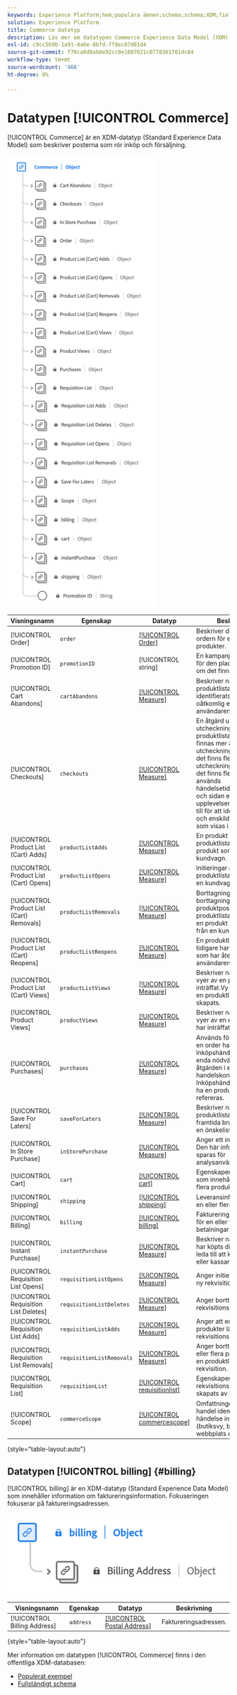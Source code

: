 ```yaml
---
keywords: Experience Platform;hem;populära ämnen;schema;schema;XDM;fields;schemas;scheman;commerce;datatype;data type;data type;
solution: Experience Platform
title: Commerce datatyp
description: Läs mer om datatypen Commerce Experience Data Model (XDM).
exl-id: c9cc569b-1a91-4a6e-8bfd-7f8ec07d01d4
source-git-commit: f70ca0d8ab0e92cc0e1007021c0778361701dc84
workflow-type: tm+mt
source-wordcount: '466'
ht-degree: 0%

---
```


# Datatypen [!UICONTROL Commerce]

[!UICONTROL Commerce] är en XDM-datatyp (Standard Experience Data Model) som beskriver posterna som rör inköp och försäljning.

![Ett diagram över datatypen [!UICONTROL Commerce].](../images/data-types/commerce.png)

| Visningsnamn | Egenskap | Datatyp | Beskrivning |
|------------------------------------------|-----------------------|------------------------------------|----------------------------------------------------------------------------------------------------------|
| [!UICONTROL Order] | `order` | [[!UICONTROL Order]](./order.md) | Beskriver den monterade ordern för en eller flera produkter. |
| [!UICONTROL Promotion ID] | `promotionID` | [!UICONTROL string] | En kampanjidentifierare för den placerade ordern, om det finns en. |
| [!UICONTROL Cart Abandons] | `cartAbandons` | [[!UICONTROL Measure]](./measure.md) | Beskriver när en produktlista har identifierats som oåtkomlig eller köpbar av användaren. |
| [!UICONTROL Checkouts] | `checkouts` | [[!UICONTROL Measure]](./measure.md) | En åtgärd under utcheckningen av en produktlista. Det kan finnas mer än en utcheckningshändelse om det finns flera steg i en utcheckningsprocess. Om det finns flera steg används händelsetidsinformationen och sidan eller upplevelsen som refereras till för att identifiera steget och enskilda händelser som visas i ordning. |
| [!UICONTROL Product List (Cart) Adds] | `productListAdds` | [[!UICONTROL Measure]](./measure.md) | En produkt läggs till i produktlistan, t.ex. en produkt som läggs till i en kundvagn. |
| [!UICONTROL Product List (Cart) Opens] | `productListOpens` | [[!UICONTROL Measure]](./measure.md) | Initieringar av en ny produktlista, till exempel en kundvagn som skapas. |
| [!UICONTROL Product List (Cart) Removals] | `productListRemovals` | [[!UICONTROL Measure]](./measure.md) | Borttagning eller borttagning av en produktpost från en produktlista, till exempel en produkt som tas bort från en kundvagn. |
| [!UICONTROL Product List (Cart) Reopens] | `productListReopens` | [[!UICONTROL Measure]](./measure.md) | En produktlista som tidigare har övergetts och som har återaktiverats av användaren. |
| [!UICONTROL Product List (Cart) Views] | `productListViews` | [[!UICONTROL Measure]](./measure.md) | Beskriver när en eller flera vyer av en produktlista har inträffat.Vy eller vyer av en produktlista har skapats. |
| [!UICONTROL Product Views] | `productViews` | [[!UICONTROL Measure]](./measure.md) | Beskriver när en vy eller vyer av en enskild produkt har inträffat. |
| [!UICONTROL Purchases] | `purchases` | [[!UICONTROL Measure]](./measure.md) | Används för att spåra när en order har godkänts. Inköpshändelsen är den enda nödvändiga åtgärden i en handelskonvertering. Inköpshändelsen måste ha en produktlista som refereras. |
| [!UICONTROL Save For Laters] | `saveForLaters` | [[!UICONTROL Measure]](./measure.md) | Beskriver när en produktlista sparas för framtida bruk, till exempel en önskelista. |
| [!UICONTROL In Store Purchase] | `inStorePurchase` | [[!UICONTROL Measure]](./measure.md) | Anger ett inStore-köp. Den här informationen sparas för analysanvändning. |
| [!UICONTROL Cart] | `cart` | [[!UICONTROL cart]](./cart.md) | Egenskaperna för vagnen som innehåller en eller flera produkter. |
| [!UICONTROL Shipping] | `shipping` | [[!UICONTROL shipping]](./shipping.md) | Leveransinformation för en eller flera produkter. |
| [!UICONTROL Billing] | `billing` | [[!UICONTROL billing]](#billing) | Faktureringsinformation för en eller flera betalningar. |
| [!UICONTROL Instant Purchase] | `instantPurchase` | [[!UICONTROL Measure]](./measure.md) | Beskriver när en produkt har köpts direkt, vilket kan leda till att kundvagnen eller kassan hoppas över. |
| [!UICONTROL Requisition List Opens] | `requisitionListOpens` | [[!UICONTROL Measure]](./measure.md) | Anger initieringen av en ny rekvisitionslista. |
| [!UICONTROL Requisition List Deletes] | `requisitionListDeletes` | [[!UICONTROL Measure]](./measure.md) | Anger borttagning av rekvisitionslista. |
| [!UICONTROL Requisition List Adds] | `requisitionListAdds` | [[!UICONTROL Measure]](./measure.md) | Anger att en eller flera produkter läggs till i en rekvisitionslista. |
| [!UICONTROL Requisition List Removals] | `requisitionListRemovals` | [[!UICONTROL Measure]](./measure.md) | Anger borttagning av en eller flera produkter från en produktlista för rekvisition. |
| [!UICONTROL Requisition List] | `requisitionList` | [[!UICONTROL requisitionlist]](./requisition-list.md) | Egenskaperna för den rekvisitionslista som har skapats av kunden. |
| [!UICONTROL Scope] | `commerceScope` | [[!UICONTROL commercescope]](./commerce-scope.md) | Omfattningen för e-handel identifierar var en händelse inträffade (butiksvy, butik, webbplats osv.). |

{style="table-layout:auto"}

## Datatypen [!UICONTROL billing] {#billing}

[!UICONTROL billing] är en XDM-datatyp (Standard Experience Data Model) som innehåller information om faktureringsinformation. Fokuseringen fokuserar på faktureringsadressen.

![Ett diagram över faktureringsdatatypen.](../images/data-types/billing.png)

| Visningsnamn | Egenskap | Datatyp | Beskrivning |
|-------------------------------|-----------------|-----------------|--------------------------|
| [!UICONTROL Billing Address] | `address` | [[!UICONTROL Postal Address]](./postal-address.md) | Faktureringsadressen. |

{style="table-layout:auto"}

Mer information om datatypen [!UICONTROL Commerce] finns i den offentliga XDM-databasen:

* [Populerat exempel](https://github.com/adobe/xdm/blob/master/components/datatypes/marketing/commerce.example.1.json)
* [Fullständigt schema](https://github.com/adobe/xdm/blob/master/components/datatypes/marketing/commerce.schema.json)
